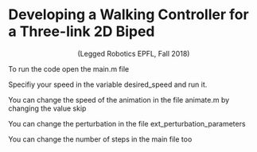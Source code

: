 # Developing a Walking Controller for a Three-link 2D Biped
<center> (Legged Robotics EPFL, Fall 2018)</center>

To run the code open the main.m file

Specifiy your speed in the variable desired_speed and run it.

You can change the speed of the animation in the file animate.m by changing the value skip

You can change the perturbation in the file ext_perturbation_parameters

You can change the number of steps in the main file too
